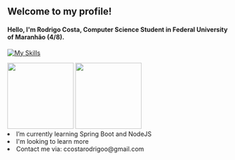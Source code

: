 ## Welcome to my profile!
 #### <p>Hello, I'm Rodrigo Costa, Computer Science Student in Federal University of Maranhão (4/8).</p>
[![My Skills](https://skillicons.dev/icons?i=java,spring,js,nodejs,express,html,css,c,py,mysql,mongodb,git)](https://skillicons.dev)
<div>
    <img height="150em" src="https://github-readme-stats-ten-gilt.vercel.app/api?username=ccostarod&show_icons=true&theme=tokyonight&count_private=true">
    <img height="150em" src="https://github-readme-stats-ten-gilt.vercel.app/api/top-langs/?username=ccostarod&layout=compact&theme=tokyonight">
</div>
  <li>I’m currently learning Spring Boot and NodeJS</li>
  <li>I'm looking to learn more</li>
  <li>Contact me via: ccostarodrigoo@gmail.com</li>
